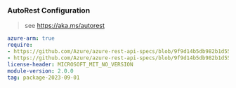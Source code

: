 ### AutoRest Configuration

> see https://aka.ms/autorest

``` yaml
azure-arm: true
require:
- https://github.com/Azure/azure-rest-api-specs/blob/9f9d14b5db982b1d554651348adc9bef4b098bdb/specification/vmware/resource-manager/readme.md
- https://github.com/Azure/azure-rest-api-specs/blob/9f9d14b5db982b1d554651348adc9bef4b098bdb/specification/vmware/resource-manager/readme.go.md
license-header: MICROSOFT_MIT_NO_VERSION
module-version: 2.0.0
tag: package-2023-09-01
```